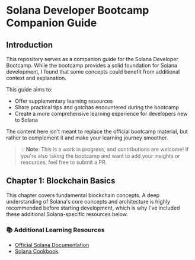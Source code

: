 # Solana Developer Bootcamp Companion Guide

## Introduction

This repository serves as a companion guide for the Solana Developer Bootcamp. While the bootcamp provides a solid foundation for Solana development, I found that some concepts could benefit from additional context and explanation.

This guide aims to:

- Offer supplementary learning resources
- Share practical tips and gotchas encountered during the bootcamp
- Create a more comprehensive learning experience for developers new to Solana

The content here isn't meant to replace the official bootcamp material, but rather to complement it and make your learning journey smoother.

> 💡 **Note**: This is a work in progress, and contributions are welcome! If you're also taking the bootcamp and want to add your insights or resources, feel free to submit a PR.

## Chapter 1: Blockchain Basics

This chapter covers fundamental blockchain concepts.
A deep understanding of Solana's core concepts and architecture is highly recommended before starting development, which is why I've included these additional Solana-specific resources below.

### 📚 Additional Learning Resources

- [Official Solana Documentation](https://solana.com/docs)
- [Solana Cookbook](https://solanacookbook.com/)
